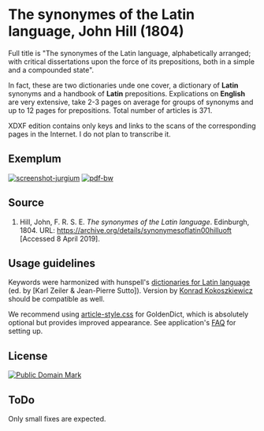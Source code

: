 # The synonymes of the Latin language, John Hill (1804)

Full title is "The synonymes of the Latin language, alphabetically arranged; with critical dissertations upon the force of its prepositions, both in a simple and a compounded state".

In fact, these are two dictionaries unde one cover, a dictionary of **Latin** synonyms and a handbook of **Latin** prepositions. Explications on **English** are very extensive, take 2-3 pages on average for groups of synonyms and up to 12 pages for prepositions. Total number of articles is 371.

XDXF edition contains only keys and links to the scans of the corresponding pages in the Internet. I do not plan to transcribe it.


## Exemplum

[![screenshot-jurgium](https://user-images.githubusercontent.com/13879891/55731573-243f6380-5a23-11e9-8120-57f0f389b7f5.png)](https://user-images.githubusercontent.com/13879891/55731557-1c7fbf00-5a23-11e9-8df0-0d62556ff1e4.png) [![pdf-bw](https://user-images.githubusercontent.com/13879891/55731572-243f6380-5a23-11e9-8076-121baf1e5e8a.png)](https://user-images.githubusercontent.com/13879891/55731556-1be72880-5a23-11e9-8c9d-b253ffee3371.png)


## Source

1. Hill, John, F. R. S. E. _The synonymes of the Latin language_. Edinburgh, 1804. URL: <https://archive.org/details/synonymesoflatin00hilluoft> \[Accessed 8 April 2019\].


## Usage guidelines

Keywords were harmonized with hunspell's [dictionaries for Latin language][1] (ed. by [Karl Zeiler & Jean-Pierre Sutto]). Version by [Konrad Kokoszkiewicz][2] should be compatible as well.

We recommend using [article-style.css][4] for GoldenDict, which is absolutely optional but provides improved appearance. See application's [FAQ][3] for setting up.


## License

<a rel="license" href="http://creativecommons.org/publicdomain/mark/1.0/">
<img src="https://licensebuttons.net/p/mark/1.0/88x31.png"
     style="border-style: none;" alt="Public Domain Mark" />
</a>


## ToDo

Only small fixes are expected.

[1]: https://extensions.libreoffice.org/extensions/latin-spelling-and-hyphenation-dictionaries
[2]: http://www.obta.uw.edu.pl/~draco/
[3]: http://goldendict.org/wiki/index.php/FAQ#How_do_I_change_the_font_used_for_the_articles.3F_Or_alter_its_appearance_in_any_other_way.3F
[4]: https://github.com/nikita-moor/latin-dictionary/tree/master/utils/article-style.css

